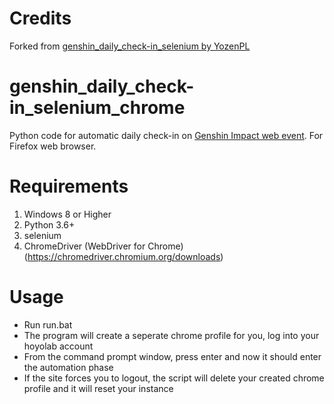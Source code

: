 # Credits
Forked from [genshin_daily_check-in_selenium by YozenPL](https://github.com/YozenPL/genshin_daily_check-in_selenium)

# genshin_daily_check-in_selenium_chrome
Python code for automatic daily check-in on [Genshin Impact web event](https://webstatic-sea.mihoyo.com/ys/event/signin-sea/index.html?act_id=e202102251931481&lang=en-us). For Firefox web browser.

# Requirements
1. Windows 8 or Higher
2. Python 3.6+
3. selenium 
4. ChromeDriver (WebDriver for Chrome) (https://chromedriver.chromium.org/downloads)

# Usage
* Run run.bat
* The program will create a seperate chrome profile for you, log into your hoyolab account
* From the command prompt window, press enter and now it should enter the automation phase
* If the site forces you to logout, the script will delete your created chrome profile and it will reset your instance
